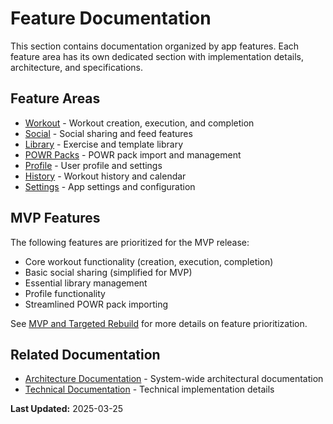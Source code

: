 # Feature Documentation

This section contains documentation organized by app features. Each feature area has its own dedicated section with implementation details, architecture, and specifications.

## Feature Areas

- [Workout](./workout/index.md) - Workout creation, execution, and completion
- [Social](./social/index.md) - Social sharing and feed features
- [Library](./library/index.md) - Exercise and template library
- [POWR Packs](./powr_packs/index.md) - POWR pack import and management
- [Profile](./profile/index.md) - User profile and settings
- [History](./history/index.md) - Workout history and calendar
- [Settings](./settings/index.md) - App settings and configuration

## MVP Features

The following features are prioritized for the MVP release:

- Core workout functionality (creation, execution, completion)
- Basic social sharing (simplified for MVP)
- Essential library management
- Profile functionality
- Streamlined POWR pack importing

See [MVP and Targeted Rebuild](../project/mvp_and_rebuild.md) for more details on feature prioritization.

## Related Documentation

- [Architecture Documentation](../architecture/index.md) - System-wide architectural documentation
- [Technical Documentation](../technical/index.md) - Technical implementation details

**Last Updated:** 2025-03-25
